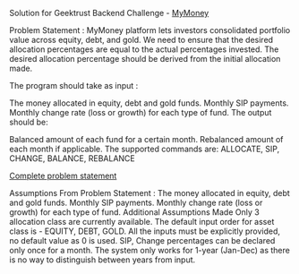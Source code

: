 Solution for Geektrust Backend Challenge - [MyMoney](https://www.geektrust.com/coding/detailed/my-money)

Problem Statement : 
MyMoney platform lets investors consolidated portfolio value across equity, debt, and gold. We need to ensure that the desired allocation percentages are equal to the actual percentages invested. The desired allocation percentage should be derived from the initial allocation made.

The program should take as input : 

The money allocated in equity, debt and gold funds.
Monthly SIP payments.
Monthly change rate (loss or growth) for each type of fund.
The output should be:

Balanced amount of each fund for a certain month.
Rebalanced amount of each month if applicable.
The supported commands are:
ALLOCATE, SIP, CHANGE, BALANCE, REBALANCE

[Complete problem statement](https://www.geektrust.com/coding/detailed/my-money)

Assumptions
From Problem Statement : 
The money allocated in equity, debt and gold funds.
Monthly SIP payments.
Monthly change rate (loss or growth) for each type of fund.
Additional Assumptions Made
Only 3 allocation class are currently available.
The default input order for asset class is - EQUITY, DEBT, GOLD.
All the inputs must be explicitly provided, no default value as 0 is used.
SIP, Change percentages can be declared only once for a month.
The system only works for 1-year (Jan-Dec) as there is no way to distinguish between years from input.
